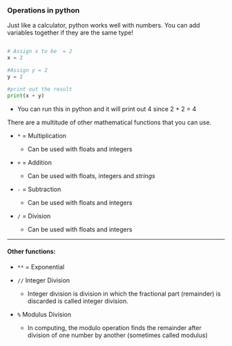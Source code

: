 ### Operations in python

Just like a calculator, python works well with numbers.  You can add variables together if they are the same type!

```python

# Assign x to be  = 2
x = 2

#Assign y = 2
y = 2

#print out the result
print(x + y)

```

- You can run this in python and it will print out 4 since 2 + 2 = 4


There are a multitude of other mathematical functions that you can use.  

- `*` = Multiplication
  - Can be used with floats and integers

- `+` = Addition
  - Can be used with floats, integers and _strings_

- `-` = Subtraction
  - Can be used with floats and integers

- `/` = Division
  - Can be used with floats and integers
---
#### Other functions:

- `**` = Exponential

- `//` Integer Division
  - Integer division is division in which the fractional part (remainder) is discarded is called integer division.

- `%` Modulus Division
  - In computing, the modulo operation finds the remainder after division of one number by another (sometimes called modulus)
